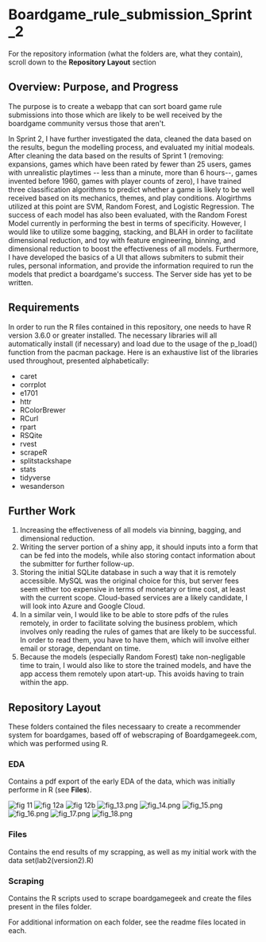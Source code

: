     
# Boardgame_rule_submission_Sprint_2



For the repository information (what the folders are, what they contain), scroll down to the **Repository Layout** section

## Overview: Purpose, and Progress
The purpose is to create a webapp that can sort board game rule submissions into those which are likely to be well received by the boardgame community versus those that aren't.

In Sprint 2, I have further investigated the data, cleaned the data based on the results, begun the modelling process, and evaluated my initial modeals. After cleaning the data based on the results 
of Sprint 1 (removing: expansions, games which have been rated by fewer than 25 users, games with unrealistic playtimes -- less than a minute, more than 6 hours--, games invented before 1960, 
games with player counts of zero),  I have trained three classification algorithms to predict whether a game is likely to be well received based on its mechanics, themes, and play conditions.
Alogirthms utilized at this point are SVM, Random Forest, and Logistic Regression. The success of each model has also been evaluated, with the Random Forest Model currently in performing the best in terms of specificity. 
However, I would like to utilize some bagging, stacking, and BLAH in order to facilitate dimensional reduction, and toy with feature engineering, binning, and dimensional reduction to boost the 
effectiveness of all models. Furthermore, I have developed  the basics of a UI that allows submiters to submit their rules, personal information, and provide the information required to run the 
models that predict a boardgame's success. The Server side has yet to be written. 


## Requirements
In order to run the R files contained in this repository, one needs to have R version 3.6.0 or greater installed. The necessary libraries will all 
automatically install (if necessary) and load due to the usage of the p_load() function from the pacman package. Here is an exhaustive list of the
libraries used throughout, presented alphabetically: 


* caret
* corrplot
* e1701
* httr
* RColorBrewer
* RCurl 
* rpart
* RSQite
* rvest
* scrapeR 
* splitstackshape
* stats
* tidyverse
* wesanderson

## Further Work
1. Increasing the effectiveness of all models via binning, bagging, and dimensional reduction. 
2. Writing the server portion of a shiny app, it should inputs into a form that can be fed into the models, while also storing contact information about the submitter for further follow-up.
3. Storing the initial SQLite database in such a way that it is remotely accessible. MySQL was the original choice for this, but server fees seem either too expensive in terms of monetary or 
time cost, at least with the current scope. Cloud-based services are a likely candidate, I will look into Azure and Google Cloud.
4. In a similar vein, I would like to be able to store pdfs of the rules remotely, in order to facilitate solving the business problem, which involves only reading the rules of games that 
are likely to be successful. In order to read them, you have to have them, which will involve either email or storage, dependant on time. 
5. Because the models (especially Random Forest) take non-negligable time to train, I would also like to store the trained models, and have the app access them remotely upon atart-up. 
This avoids having to train within the app.


## Repository Layout
These folders contained the files necessaary to create a recommender system for 
boardgames, based off of webscraping of Boardgamegeek.com, which was performed 
using R.

### **EDA**
Contains a pdf export of the early EDA of the data, which was initially performe in R (see **Files**).  

![fig 11](https://github.com/Fehiroh/thrg/blob/master/figures/fig_11.png)
![fig 12a](https://github.com/Fehiroh/thrg/blob/master/figures/fig_12a.png)
![fig 12b](https://github.com/Fehiroh/thrg/blob/master/figures/fig_12b.png)
![fig_13.png](https://github.com/Fehiroh/thrg/blob/master/figures/fig_13.png)
![fig_14.png](https://github.com/Fehiroh/thrg/blob/master/figures/fig_14.png)
![fig_15.png](https://github.com/Fehiroh/thrg/blob/master/figures/fig_15.png)
![fig_16.png](https://github.com/Fehiroh/thrg/blob/master/figures/fig_16.png)
![fig_17.png](https://github.com/Fehiroh/thrg/blob/master/figures/fig_17.png)
![fig_18.png](https://github.com/Fehiroh/thrg/blob/master/figures/fig_18.png)


### **Files**
Contains the end results of my scrapping, as well as my initial work with the data set(lab2(version2).R)

###  **Scraping** 
Contains the R scripts used to scrape boardgamegeek and create the files present in the files folder.

For additional information on each folder, see the readme files located in each.

